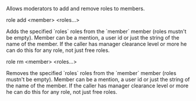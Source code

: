 Allows moderators to add and remove roles to members.

<div class="command">
  <div class="command-head" clearance="anyone">
    role add &lt;member&gt; &lt;roles...&gt;
  </div>
  <div class="command-desc">
    <p>Adds the specified `roles` roles from the `member` member (roles mustn't be empty). Member can be a mention, a user id or just the string of the name of the member. If the caller has manager clearance level or more he can do this for any role, not just free roles.</p>
  </div>
</div>

<div class="command">
  <div class="command-head" clearance="anyone">
    role rm &lt;member&gt; &lt;roles...&gt;
  </div>
  <div class="command-desc">
    <p>Removes the specified `roles` roles from the `member` member (roles mustn't be empty). Member can be a mention, a user id or just the string of the name of the member. If the caller has manager clearance level or more he can do this for any role, not just free roles.</p>
  </div>
</div>

